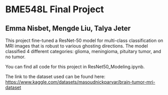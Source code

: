 # BME548L Final Project 
## Emma Nisbet, Mengde Liu, Talya Jeter 

This project fine-tuned a ResNet-50 model for multi-class classification on MRI images that is robust to various ghosting directions. The model classified 4 different categories: glioma, meningioma, pituitary tumor, and no tumor. 

You can find all code for this project in ResNet50_Modeling.ipynb. 

The link to the dataset used can be found here: https://www.kaggle.com/datasets/masoudnickparvar/brain-tumor-mri-dataset
